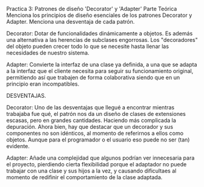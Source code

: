 Practica 3: Patrones de diseño 'Decorator' y 'Adapter'
Parte Teórica
Menciona los principios de diseño esenciales de los patrones Decorator y Adapter. Menciona una desventaja de cada patrón.

Decorator: Dotar de funcionalidades dinámicamente a objetos. Es además una alternativa a las herencias de subclases engorrosas.
Los "decoradores" del objeto pueden crecer todo lo que se necesite hasta llenar las necesidades de nuestro sistema. 

Adapter: Convierte la interfaz de una clase ya definida, a una que se adapta a la interfaz que el cliente necesita para seguir su funcionamiento original, permitiendo así que trabajen de forma colaborativa siendo que en un principio eran incompatibles.

DESVENTAJAS.

Decorator: Uno de las desventajas que llegué a encontrar mientras trabajaba fue qué, el patrón nos da un diseño de clases de extensiones escasas, pero en grandes cantidades. Haciendo más complicada la depuración. 
Ahora bien, hay que destacar que un decorador y sus componentes no son idénticos, al momento de referirnos a ellos como objetos. Aunque para el programador o el usuario eso puede no ser (tan) evidente. 

Adapter: Añade una complejidad que algunos podrían ver innecesaria para el proyecto, pierdiendo cierta flexibilidad porque el adaptador no puede trabajar con una clase y sus hijos a la vez, y causando dificultaes al momento de redifinir el comportamiento de la clase adaptada.
